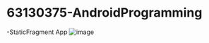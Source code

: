 # 63130375-AndroidProgramming
-StaticFragment App
![image](https://github.com/user-attachments/assets/71f40835-524e-4e29-b749-032ce5d07d1e)



